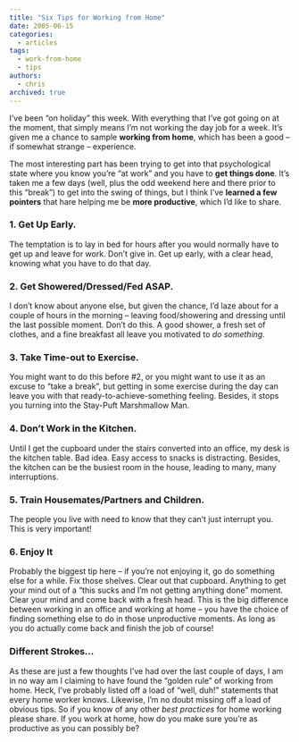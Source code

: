 ```yaml
---
title: "Six Tips for Working from Home"
date: 2005-06-15
categories:
  - articles
tags:
  - work-from-home
  - tips
authors:
  - chris
archived: true
---
```


I’ve been “on holiday” this week. With everything that I’ve got going on at the moment, that simply means I’m not working the day job for a week. It’s given me a chance to sample **working from home**, which has been a good – if somewhat strange – experience.

The most interesting part has been trying to get into that psychological state where you know you’re “at work” and you have to **get things done**. It’s taken me a few days (well, plus the odd weekend here and there prior to this “break”) to get into the swing of things, but I think I’ve **learned a few pointers** that hare helping me be **more productive**, which I’d like to share.

### 1\. Get Up Early.

The temptation is to lay in bed for hours after you would normally have to get up and leave for work. Don’t give in. Get up early, with a clear head, knowing what you have to do that day.

### 2\. Get Showered/Dressed/Fed ASAP.

I don’t know about anyone else, but given the chance, I’d laze about for a couple of hours in the morning – leaving food/showering and dressing until the last possible moment. Don’t do this. A good shower, a fresh set of clothes, and a fine breakfast all leave you motivated to *do something*.

### 3\. Take Time-out to Exercise.

You might want to do this before #2, or you might want to use it as an excuse to “take a break”, but getting in some exercise during the day can leave you with that ready-to-achieve-something feeling. Besides, it stops you turning into the Stay-Puft Marshmallow Man.

### 4\. Don’t Work in the Kitchen.

Until I get the cupboard under the stairs converted into an office, my desk is the kitchen table. Bad idea. Easy access to snacks is distracting. Besides, the kitchen can be the busiest room in the house, leading to many, many interruptions.

### 5\. Train Housemates/Partners and Children.

The people you live with need to know that they can’t just interrupt you. This is very important!

### 6\. Enjoy It

Probably the biggest tip here – if you’re not enjoying it, go do something else for a while. Fix those shelves. Clear out that cupboard. Anything to get your mind out of a “this sucks and I’m not getting anything done” moment. Clear your mind and come back with a fresh head. This is the big difference between working in an office and working at home – you have the choice of finding something else to do in those unproductive moments. As long as you do actually come back and finish the job of course!

### Different Strokes…

As these are just a few thoughts I’ve had over the last couple of days, I am in no way am I claiming to have found the “golden rule” of working from home. Heck, I’ve probably listed off a load of “well, duh!” statements that every home worker knows. Likewise, I’m no doubt missing off a load of obvious tips. So if you know of any other *best practices* for home working please share. If you work at home, how do you make sure you’re as productive as you can possibly be?
